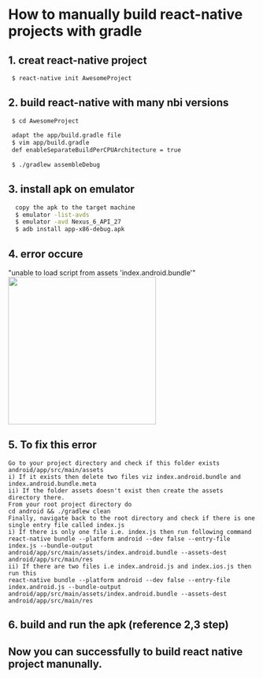 # How to manually build react-native projects with gradle 

##  1. creat react-native project
```sh
 $ react-native init AwesomeProject
```

##  2. build react-native with many nbi versions
```sh
 $ cd AwesomeProject
 
 adapt the app/build.gradle file
 $ vim app/build.gradle
 def enableSeparateBuildPerCPUArchitecture = true
 
 $ ./gradlew assembleDebug
```

##  3. install apk on emulator
```sh
  copy the apk to the target machine
  $ emulator -list-avds
  $ emulator -avd Nexus_6_API_27
  $ adb install app-x86-debug.apk
```

##  4. error occure
"unable to load script from assets 'index.android.bundle'"
 <img src="https://user-images.githubusercontent.com/13952270/35189113-fd583f76-fdf8-11e7-937e-b03d8bd13a37.png" width="300">
 
##  5. To fix this error
```
Go to your project directory and check if this folder exists android/app/src/main/assets
i) If it exists then delete two files viz index.android.bundle and index.android.bundle.meta
ii) If the folder assets doesn't exist then create the assets directory there.
From your root project directory do
cd android && ./gradlew clean
Finally, navigate back to the root directory and check if there is one single entry file called index.js
i) If there is only one file i.e. index.js then run following command
react-native bundle --platform android --dev false --entry-file index.js --bundle-output android/app/src/main/assets/index.android.bundle --assets-dest android/app/src/main/res
ii) If there are two files i.e index.android.js and index.ios.js then run this
react-native bundle --platform android --dev false --entry-file index.android.js --bundle-output android/app/src/main/assets/index.android.bundle --assets-dest android/app/src/main/res
```
##  6. build and run the apk (reference 2,3 step)
## Now you can successfully to build react native project manunally.
